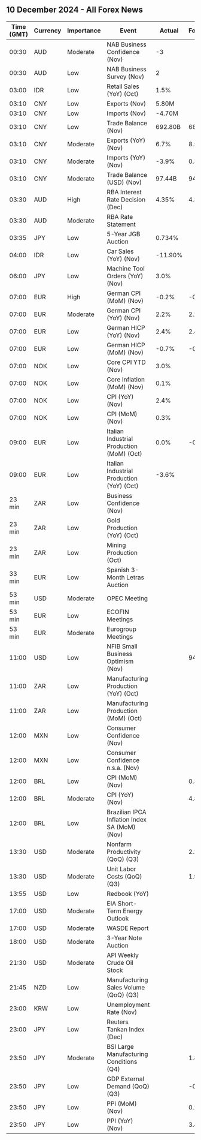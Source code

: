 ## 10 December 2024 - All Forex News

| Time (GMT) | Currency | Importance | Event | Actual | Forecast | Previous |
|------|----------|------------|-------|--------|----------|----------|
| 00:30 | AUD | Moderate | NAB Business Confidence (Nov) | -3 |  | 5 |
| 00:30 | AUD | Low | NAB Business Survey (Nov) | 2 |  | 7 |
| 03:00 | IDR | Low | Retail Sales (YoY) (Oct) | 1.5% |  | 4.8% |
| 03:10 | CNY | Low | Exports (Nov) | 5.80M |  | 11.20M |
| 03:10 | CNY | Low | Imports (Nov) | -4.70M |  | -3.70M |
| 03:10 | CNY | Low | Trade Balance (Nov) | 692.80B | 682.00B | 679.10B |
| 03:10 | CNY | Moderate | Exports (YoY) (Nov) | 6.7% | 8.5% | 12.7% |
| 03:10 | CNY | Moderate | Imports (YoY) (Nov) | -3.9% | 0.3% | -2.3% |
| 03:10 | CNY | Moderate | Trade Balance (USD) (Nov) | 97.44B | 94.00B | 95.27B |
| 03:30 | AUD | High | RBA Interest Rate Decision (Dec) | 4.35% | 4.35% | 4.35% |
| 03:30 | AUD | Moderate | RBA Rate Statement |  |  |  |
| 03:35 | JPY | Low | 5-Year JGB Auction | 0.734% |  | 0.706% |
| 04:00 | IDR | Low | Car Sales (YoY) (Nov) | -11.90% |  | -3.90% |
| 06:00 | JPY | Low | Machine Tool Orders (YoY) (Nov) | 3.0% |  | 9.3% |
| 07:00 | EUR | High | German CPI (MoM) (Nov) | -0.2% | -0.2% | 0.4% |
| 07:00 | EUR | Moderate | German CPI (YoY) (Nov) | 2.2% | 2.2% | 2.0% |
| 07:00 | EUR | Low | German HICP (YoY) (Nov) | 2.4% | 2.4% | 2.4% |
| 07:00 | EUR | Low | German HICP (MoM) (Nov) | -0.7% | -0.7% | 0.4% |
| 07:00 | NOK | Low | Core CPI YTD (Nov) | 3.0% |  | 2.7% |
| 07:00 | NOK | Low | Core Inflation (MoM) (Nov) | 0.1% |  | 0.2% |
| 07:00 | NOK | Low | CPI (YoY) (Nov) | 2.4% |  | 2.6% |
| 07:00 | NOK | Low | CPI (MoM) (Nov) | 0.3% |  | 0.6% |
| 09:00 | EUR | Low | Italian Industrial Production (MoM) (Oct) | 0.0% | -0.1% | -0.3% |
| 09:00 | EUR | Low | Italian Industrial Production (YoY) (Oct) | -3.6% |  | -3.9% |
| 23 min | ZAR | Low | Business Confidence (Nov) |  |  | 110.2 |
| 23 min | ZAR | Low | Gold Production (YoY) (Oct) |  |  | -3.7% |
| 23 min | ZAR | Low | Mining Production (Oct) |  |  | 4.7% |
| 33 min | EUR | Low | Spanish 3-Month Letras Auction |  |  | 2.716% |
| 53 min | USD | Moderate | OPEC Meeting |  |  |  |
| 53 min | EUR | Low | ECOFIN Meetings |  |  |  |
| 53 min | EUR | Moderate | Eurogroup Meetings |  |  |  |
| 11:00 | USD | Low | NFIB Small Business Optimism (Nov) |  | 94.6 | 93.7 |
| 11:00 | ZAR | Low | Manufacturing Production (YoY) (Oct) |  |  | -0.8% |
| 11:00 | ZAR | Low | Manufacturing Production (MoM) (Oct) |  |  | 0.0% |
| 12:00 | MXN | Low | Consumer Confidence (Nov) |  |  | 49.4 |
| 12:00 | MXN | Low | Consumer Confidence n.s.a. (Nov) |  |  | 48.9 |
| 12:00 | BRL | Low | CPI (MoM) (Nov) |  | 0.37% | 0.56% |
| 12:00 | BRL | Moderate | CPI (YoY) (Nov) |  | 4.85% | 4.76% |
| 12:00 | BRL | Low | Brazilian IPCA Inflation Index SA (MoM) (Nov) |  |  | 0.54% |
| 13:30 | USD | Moderate | Nonfarm Productivity (QoQ) (Q3) |  | 2.2% | 2.5% |
| 13:30 | USD | Moderate | Unit Labor Costs (QoQ) (Q3) |  | 1.9% | 0.4% |
| 13:55 | USD | Low | Redbook (YoY) |  |  | 7.4% |
| 17:00 | USD | Moderate | EIA Short-Term Energy Outlook |  |  |  |
| 17:00 | USD | Moderate | WASDE Report |  |  |  |
| 18:00 | USD | Moderate | 3-Year Note Auction |  |  | 4.152% |
| 21:30 | USD | Moderate | API Weekly Crude Oil Stock |  |  | 1.232M |
| 21:45 | NZD | Low | Manufacturing Sales Volume (QoQ) (Q3) |  |  | 0.6% |
| 23:00 | KRW | Low | Unemployment Rate (Nov) |  |  | 2.7% |
| 23:00 | JPY | Low | Reuters Tankan Index (Dec) |  |  | 5 |
| 23:50 | JPY | Moderate | BSI Large Manufacturing Conditions (Q4) |  | 1.8 | 4.5 |
| 23:50 | JPY | Low | GDP External Demand (QoQ) (Q3) |  | -0.4% | -0.1% |
| 23:50 | JPY | Low | PPI (MoM) (Nov) |  | 0.2% | 0.2% |
| 23:50 | JPY | Low | PPI (YoY) (Nov) |  | 3.4% | 3.4% |
